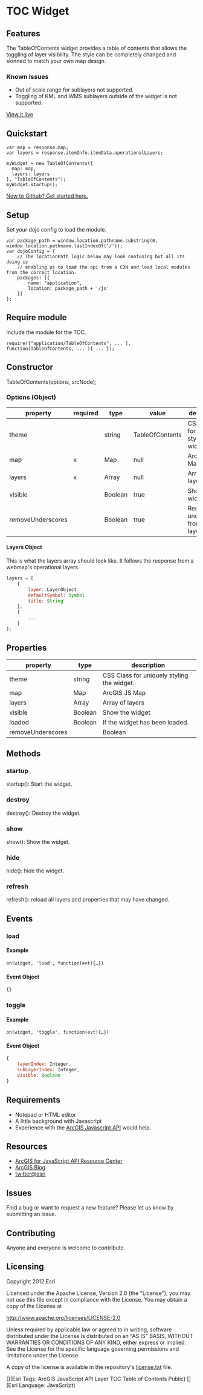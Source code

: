 # TOC Widget

## Features
The TableOfContents widget provides a table of contents that allows the toggling of layer visibility. The style can be completely changed and skinned to match your own map design.

### Known Issues
- Out of scale range for sublayers not supported.
- Toggling of KML and WMS sublayers outside of the widget is not supported.

[View it live](http://esri.github.io/arcgis-dijit-table-of-contents/)

## Quickstart
	var map = response.map;
    var layers = response.itemInfo.itemData.operationalLayers;

    myWidget = new TableOfContents({
      map: map,
      layers: layers
    }, "TableOfContents");
    myWidget.startup();

 [New to Github? Get started here.](https://github.com/)


## Setup
Set your dojo config to load the module.

	var package_path = window.location.pathname.substring(0, window.location.pathname.lastIndexOf('/'));
	var dojoConfig = {
		// The locationPath logic below may look confusing but all its doing is
		// enabling us to load the api from a CDN and load local modules from the correct location.
		packages: [{
			name: "application",
			location: package_path + '/js'
		}]
	};

## Require module
Include the module for the TOC.

	require(["application/TableOfContents", ... ], function(TableOfContents, ... ){ ... });

## Constructor

TableOfContents(options, srcNode);

### Options (Object)
|property|required|type|value|description|
|---|---|---|---|---|
|theme||string|TableOfContents|CSS Class for uniquely styling the widget.|
|map|x|Map|null|ArcGIS JS Map|
|layers|x|Array|null|Array of layers|
|visible||Boolean|true|Show the widget|
|removeUnderscores||Boolean|true|Removes underscores from the layer title|

#### Layers Object
This is what the layers array should look like. It follows the response from a webmap's operational layers.

``` javascript
layers = [
    {
        layer: LayerObject
        defaultSymbol: Symbol
        title: String
    },
    {
    	...
    }
];
```

## Properties
|property|type|description|
|---|---|---|
|theme|string|CSS Class for uniquely styling the widget.|
|map|Map|ArcGIS JS Map|
|layers|Array|Array of layers|
|visible|Boolean|Show the widget|
|loaded|Boolean|If the widget has been loaded.|
|removeUnderscores||Boolean|Removes underscores from the layer title|


## Methods
### startup
startup(): Start the widget.
### destroy
destroy(): Destroy the widget.
### show
show(): Show the widget.
### hide
hide(): hide the widget.
### refresh
refresh(): reload all layers and properties that may have changed.

## Events
### load
#### Example
	on(widget, 'load', function(evt){…})
#### Event Object

``` javascript
{}
```

### toggle
#### Example
	on(widget, 'toggle', function(evt){…})
#### Event Object
``` javascript
{
	layerIndex: Integer,
	subLayerIndex: Integer,
	visible: Boolean
}
```


## Requirements

* Notepad or HTML editor
* A little background with Javascript
* Experience with the [ArcGIS Javascript API](http://www.esri.com/) would help.

## Resources

* [ArcGIS for JavaScript API Resource Center](http://help.arcgis.com/en/webapi/javascript/arcgis/index.html)
* [ArcGIS Blog](http://blogs.esri.com/esri/arcgis/)
* [twitter@esri](http://twitter.com/esri)

## Issues

Find a bug or want to request a new feature?  Please let us know by submitting an issue.

## Contributing

Anyone and everyone is welcome to contribute.

## Licensing
Copyright 2012 Esri

Licensed under the Apache License, Version 2.0 (the "License");
you may not use this file except in compliance with the License.
You may obtain a copy of the License at

   http://www.apache.org/licenses/LICENSE-2.0

Unless required by applicable law or agreed to in writing, software
distributed under the License is distributed on an "AS IS" BASIS,
WITHOUT WARRANTIES OR CONDITIONS OF ANY KIND, either express or implied.
See the License for the specific language governing permissions and
limitations under the License.

A copy of the license is available in the repository's [license.txt](https://raw.github.com/Esri/arcgis-dijit-table-of-contents/master/license.txt) file.

[](Esri Tags: ArcGIS JavaScript API Layer TOC Table of Contents Public)
[](Esri Language: JavaScript)
